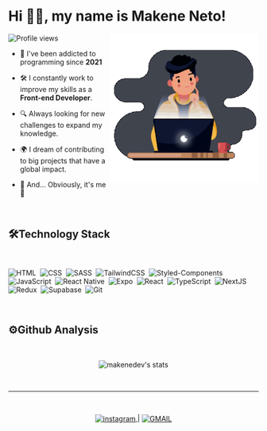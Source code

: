<h1 align="left">Hi 👋🏾, my name is Makene Neto!</h1>
<img align="right" width="300em" height="300em" src="https://github.com/nublson/nublson/blob/dev/animation_500_kv8i962g.gif"/>
<p align="left"> <img src="https://komarev.com/ghpvc/?username=nublson&color=blueviolet" alt="Profile views" /> </p>

-   💓 I've been addicted to programming since **2021**

-   🛠️ I constantly work to improve my skills as a **Front-end Developer**.

-   🔍 Always looking for new challenges to expand my knowledge.

-   🌍 I dream of contributing to big projects that have a global impact.

-   🦖 And... Obviously, it's me🙈

<br>

## 🛠️Technology Stack

<br>

![HTML](https://img.shields.io/badge/-HTML-05122A?style=flat&logo=HTML5)&nbsp;
![CSS](https://img.shields.io/badge/-CSS-05122A?style=flat&logo=CSS3&logoColor=1572B6)&nbsp;
![SASS](https://img.shields.io/badge/-SASS-05122A?style=flat&logo=SASS&logoColor=1572B6)&nbsp;
![TailwindCSS](https://img.shields.io/badge/-Tailwindcss-05122A?style=flat&logo=Tailwindcss&logoColor=1572B6)&nbsp;
![Styled-Components](https://img.shields.io/badge/-Styled%20Components-05122A?style=flat&logo=styled-components)&nbsp;
![JavaScript](https://img.shields.io/badge/-JavaScript-05122A?style=flat&logo=JavaScript&logoColor=1572B6)&nbsp;
![React Native](https://img.shields.io/badge/-React%20Native-05122A?style=flat&logo=react)&nbsp;
![Expo](https://img.shields.io/badge/-Expo-05122A?style=flat&logo=expo)&nbsp; 
![React](https://img.shields.io/badge/-React-05122A?style=flat&logo=react)&nbsp;
![TypeScript](https://img.shields.io/badge/-TypeScript-05122A?style=flat&logo=typescript)&nbsp;
![NextJS](https://img.shields.io/badge/-NextJS-05122A?style=flat&logo=next.js)&nbsp;
![Redux](https://img.shields.io/badge/-Redux-05122A?style=flat&logo=redux&logoColor=ba8fff)&nbsp;
![Supabase](https://img.shields.io/badge/-Supabase-05122A?style=flat&logo=Supabase)&nbsp;
![Git](https://img.shields.io/badge/-Git-05122A?style=flat&logo=Git)&nbsp;

<br>

## ⚙️Github Analysis

<br>

<p align="center">
<img width="530em" src="https://github-readme-stats.vercel.app/api?username=makeneto&show_icons=true&theme=nightowl" alt="makenedev's stats"/>
</p>

<br>

---

<br>

<p align="center">
  <a href="https://instagram.com/makenedev" target="_blank">
 <img align="center" src="https://img.shields.io/badge/-makenedev-05122A?style=flat&logo=instagram" alt="instagram"/>
</a>
  |
<a href="mailto:cmp.1a.makenedev@gmailcom" target="_blank">
 <img align="center" src="https://img.shields.io/badge/-GMAIL-05122A?style=flat&logo=gmail" alt="GMAIL"/>
</a>
</p>
